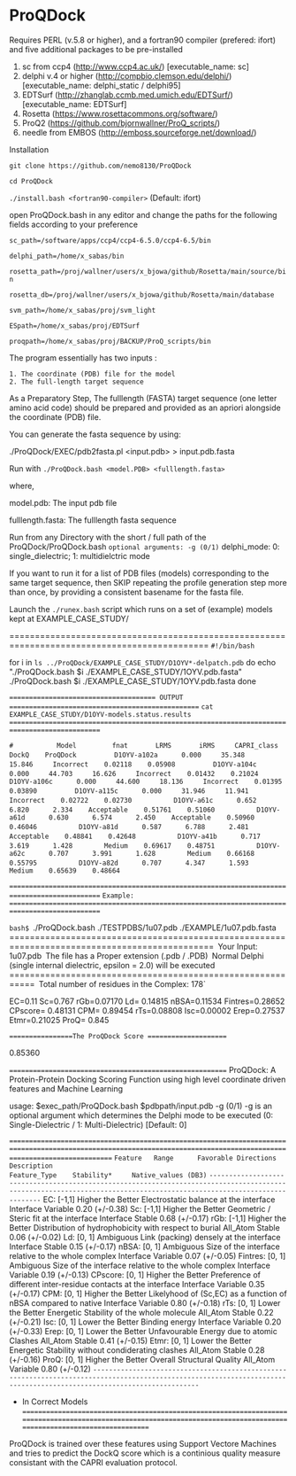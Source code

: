 # ProQDock

Requires PERL (v.5.8 or higher), and a fortran90 compiler (prefered: ifort) 
and five additional packages to be pre-installed 

1. sc from ccp4 (http://www.ccp4.ac.uk/) [executable_name: sc] 
2. delphi v.4 or higher (http://compbio.clemson.edu/delphi/) [executable_name: delphi_static / delphi95] 
3. EDTSurf (http://zhanglab.ccmb.med.umich.edu/EDTSurf/) [executable_name: EDTSurf]
4. Rosetta (https://www.rosettacommons.org/software/)  
5. ProQ2 (https://github.com/bjornwallner/ProQ_scripts/)
6. needle from EMBOS (http://emboss.sourceforge.net/download/)

Installation

`git clone https://github.com/nemo8130/ProQDock`

`cd ProQDock`

`./install.bash <fortran90-compiler>`  (Default: ifort)

open ProQDock.bash in any editor and change the paths for the following fields according to your preference

`sc_path=/software/apps/ccp4/ccp4-6.5.0/ccp4-6.5/bin`

`delphi_path=/home/x_sabas/bin`

`rosetta_path=/proj/wallner/users/x_bjowa/github/Rosetta/main/source/bin`

`rosetta_db=/proj/wallner/users/x_bjowa/github/Rosetta/main/database`

`svm_path=/home/x_sabas/proj/svm_light`

`ESpath=/home/x_sabas/proj/EDTSurf`

`proqpath=/home/x_sabas/proj/BACKUP/ProQ_scripts/bin`

The program essentially has two inputs : 

	1. The coordinate (PDB) file for the model
	2. The full-length target sequence

As a Preparatory Step, The fulllength (FASTA) target sequence (one letter amino acid code) should be prepared and provided as an apriori alongside the coordinate (PDB) file.

You can generate the fasta sequence by using: 

./ProQDock/EXEC/pdb2fasta.pl <input.pdb>  >  input.pdb.fasta

Run with
`./ProQDock.bash <model.PDB> <fulllength.fasta>`  

where,

model.pdb: The input pdb file 

fulllength.fasta: The fulllength fasta sequence

Run from any Directory with the short / full path of the ProQDock/ProQDock.bash
`optional arguments: -g (0/1)` delphi_mode: 0: single_dielectric; 1: multidielctric mode


If you want to run it for a list of PDB files (models) corresponding to the same target sequence, 
then SKIP repeating the profile generation step more than once, by providing a consistent basename for the fasta file. 

Launch the `./runex.bash` script which runs on a set of (example) models kept at EXAMPLE_CASE_STUDY/

=============================================================================================
`#!/bin/bash`

for i in `ls ../ProQDock/EXAMPLE_CASE_STUDY/D1OYV*-delpatch.pdb`
do
echo "./ProQDock.bash $i ./EXAMPLE_CASE_STUDY/1OYV.pdb.fasta"
./ProQDock.bash $i ./EXAMPLE_CASE_STUDY/1OYV.pdb.fasta
done

`===================================== OUTPUT ================================================`
`cat EXAMPLE_CASE_STUDY/D1OYV-models.status.results`
`=============================================================================================`

`#           Model         fnat       LRMS       iRMS     CAPRI_class    DockQ    ProQDock`
`         D1OYV-a102a      0.000     35.348     15.846     Incorrect    0.02118    0.05908`
`         D1OYV-a104c      0.000     44.703     16.626     Incorrect    0.01432    0.21024`
`         D1OYV-a106c      0.000     44.600     18.136     Incorrect    0.01395    0.03890`
`         D1OYV-a115c      0.000     31.946     11.941     Incorrect    0.02722    0.02730`
`          D1OYV-a61c      0.652      6.820      2.334    Acceptable    0.51761    0.51060`
`          D1OYV-a61d      0.630      6.574      2.450    Acceptable    0.50960    0.46046`
`          D1OYV-a81d      0.587      6.788      2.481    Acceptable    0.48841    0.42648`
`          D1OYV-a41b      0.717      3.619      1.428        Medium    0.69617    0.48751`
`          D1OYV-a62c      0.707      3.991      1.628        Medium    0.66168    0.55795`
`          D1OYV-a82d      0.707      4.347      1.593        Medium    0.65639    0.48664`

`=============================================================================================`
`Example: `
`=============================================================================================`

`bash$ `./ProQDock.bash ./TESTPDBS/1u07.pdb ./EXAMPLE/1u07.pdb.fasta`
`==============================================================================================`
`Your Input: 1u07.pdb`
`The file has a Proper extension (.pdb / .PDB)`
`Normal Delphi (single internal dielectric, epsilon = 2.0) will be executed`
`===========================================================`
`Total number of residues in the Complex: 178`

EC=0.11
Sc=0.767
rGb=0.07170
Ld= 0.14815
nBSA=0.11534
Fintres=0.28652
CPscore= 0.48131
CPM= 0.89454
rTs=0.08808
Isc=0.00002
Erep=0.27537
Etmr=0.21025
ProQ= 0.845

`================The ProQDock Score ====================`

   0.85360

`=======================================================`
ProQDock: A Protein-Protein Docking Scoring Function using high level coordinate driven features and Machine Learning

usage: $exec_path/ProQDock.bash $pdbpath/input.pdb -g (0/1)
-g is an optional argument which determines the Delphi mode to be executed (0: Single-Dielectric / 1: Multi-Dielectric) [Default: 0] 

`======================================================================================================================================================================`
`Feature   Range      Favorable Directions       Description                                                   Feature_Type    Stability*     Native_values (DB3)`
`-----------------------------------------------------------------------------------------------------------------------------------------------------------------------`
EC:       [-1,1]     Higher the Better       Electrostatic balance at the interface                             Interface      Variable      0.20 (+/-0.38)
Sc:       [-1,1]     Higher the Better       Geometric / Steric fit at the interface                            Interface       Stable	     0.68 (+/-0.17)
rGb:      [-1,1]     Higher the Better       Distribution of hydrophobicity with respect to burial              All_Atom        Stable	     0.06 (+/-0.02)
Ld:       [0, 1]         Ambiguous           Link (packing) densely at the interface                            Interface       Stable	     0.15 (+/-0.17)
nBSA:     [0, 1]         Ambiguous           Size of the interface relative to the whole complex                Interface      Variable      0.07 (+/-0.05)
Fintres:  [0, 1]         Ambiguous           Size of the interface relative to the whole complex                Interface      Variable      0.19 (+/-0.13)
CPscore:  [0, 1]     Higher the Better       Preference of different inter-residue contacts at the interface    Interface      Variable	     0.35 (+/-0.17)
CPM:      [0, 1]     Higher the Better       Likelyhood of (Sc,EC) as a function of nBSA compared to native     Interface      Variable	     0.80 (+/-0.18)
rTs:      [0, 1]     Lower the Better        Energetic Stability of the whole molecule                          All_Atom        Stable	     0.22 (+/-0.21)
Isc:      [0, 1]     Lower the Better        Binding energy                                                     Interface      Variable	     0.20 (+/-0.33)
Erep:     [0, 1]     Lower the Better        Unfavourable Energy due to atomic Clashes                          All_Atom        Stable	     0.41 (+/-0.15)
Etmr:     [0, 1]     Lower the Better        Energetic Stability without condiderating clashes                  All_Atom        Stable	     0.28 (+/-0.16)
ProQ:     [0, 1]     Higher the Better       Overall Structural Quality                                         All_Atom       Variable	     0.80 (+/-0.12)
`-----------------------------------------------------------------------------------------------------------------------------------------------------------------------`
* In Correct Models 
`======================================================================================================================================================================`

ProQDock is trained over these features using Support Vectore Machines and tries to predict the DockQ score which is a continious quality measure consistant with the CAPRI evaluation protocol.

